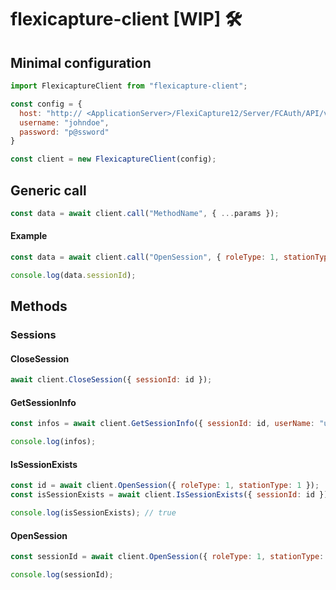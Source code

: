 # flexicapture-client [WIP] 🛠

## Minimal configuration

```javascript
import FlexicaptureClient from "flexicapture-client";

const config = {
  host: "http:// <ApplicationServer>/FlexiCapture12/Server/FCAuth/API/v1/Json",
  username: "johndoe",
  password: "p@ssword"
}

const client = new FlexicaptureClient(config);
```

## Generic call

```javascript
const data = await client.call("MethodName", { ...params });
```

#### Example

```javascript
const data = await client.call("OpenSession", { roleType: 1, stationType: 1 });

console.log(data.sessionId);
```

## Methods

### Sessions

#### CloseSession

```javascript
await client.CloseSession({ sessionId: id });
```

#### GetSessionInfo

```javascript
const infos = await client.GetSessionInfo({ sessionId: id, userName: "username", computerName: "computer-name", roleType: 1 });

console.log(infos);
```

#### IsSessionExists

```javascript
const id = await client.OpenSession({ roleType: 1, stationType: 1 });
const isSessionExists = await client.IsSessionExists({ sessionId: id });

console.log(isSessionExists); // true
```

#### OpenSession

```javascript
const sessionId = await client.OpenSession({ roleType: 1, stationType: 1 });

console.log(sessionId);
```